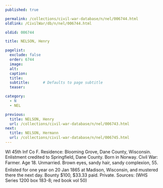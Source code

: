 ```yaml
---
published: true

permalink: /collections/civil-war-database/n/nel/006744.html
oldlink: /CivilWar/db/n/nel/006744.html

oldid: 006744

title: NELSON, Henry

pagelist:
  exclude: false
  order: 6744
  image: 
  alt:
  caption:
  title:
  subtitle:      # Defaults to page subtitle
  teaser:

category: 
  - N 
  - NEL

previous:
  title: NELSON, Henry
  url: /collections/civil-war-database/n/nel/006743.html  
next:
  title: NELSON, Hermann
  url: /collections/civil-war-database/n/nel/006745.html   
---
```

WI 45th Inf Co F. Residence: Blooming Grove, Dane County, Wisconsin. Enlistment credited to Springfield, Dane County. Born in Norway. Civil War: Farmer. Age 18. Unmarried. Brown eyes, sandy hair, sandy complexion, 5&#146;5&#148;. Enlisted for one year on 20 Jan 1865 at Madison, Wisconsin, and mustered there the next day. Bounty $100, $33.33 paid. Private. Sources: (WHS Series 1200 box 183-8; red book vol 50)